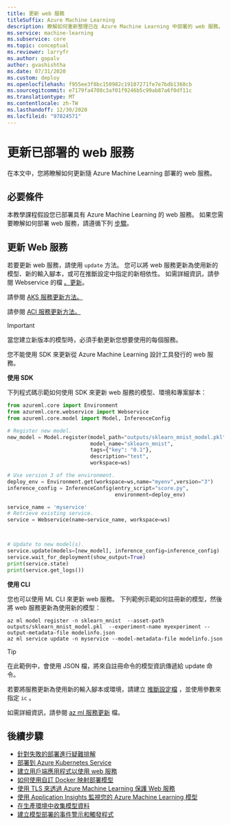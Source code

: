 ```yaml
---
title: 更新 web 服務
titleSuffix: Azure Machine Learning
description: 瞭解如何重新整理已在 Azure Machine Learning 中部署的 web 服務。 您可以更新 [模型]、[環境] 和 [輸入腳本] 等設定。
ms.service: machine-learning
ms.subservice: core
ms.topic: conceptual
ms.reviewer: larryfr
ms.author: gopalv
author: gvashishtha
ms.date: 07/31/2020
ms.custom: deploy
ms.openlocfilehash: f955ee3f8bc150982c19107271fe7e7bdb1368cb
ms.sourcegitcommit: e7179fa4708c3af01f9246b5c99ab87a6f0df11c
ms.translationtype: MT
ms.contentlocale: zh-TW
ms.lasthandoff: 12/30/2020
ms.locfileid: "97824571"
---
```

# <a name="update-a-deployed-web-service"></a>更新已部署的 web 服務

在本文中，您將瞭解如何更新隨 Azure Machine Learning 部署的 web 服務。

## <a name="prerequisites"></a>必要條件

本教學課程假設您已部署具有 Azure Machine Learning 的 web 服務。 如果您需要瞭解如何部署 web 服務，請遵循下列 [步驟](how-to-deploy-and-where.md)。

## <a name="update-web-service"></a>更新 Web 服務

若要更新 web 服務，請使用 `update` 方法。 您可以將 web 服務更新為使用新的模型、新的輸入腳本，或可在推斷設定中指定的新相依性。 如需詳細資訊，請參閱 Webservice 的檔 [。更新](/python/api/azureml-core/azureml.core.webservice.webservice.webservice?preserve-view=true&view=azure-ml-py#&preserve-view=trueupdate--args-)。

請參閱 [AKS 服務更新方法。](/python/api/azureml-core/azureml.core.webservice.akswebservice?preserve-view=true&view=azure-ml-py#&preserve-view=trueupdate-image-none--autoscale-enabled-none--autoscale-min-replicas-none--autoscale-max-replicas-none--autoscale-refresh-seconds-none--autoscale-target-utilization-none--collect-model-data-none--auth-enabled-none--cpu-cores-none--memory-gb-none--enable-app-insights-none--scoring-timeout-ms-none--replica-max-concurrent-requests-none--max-request-wait-time-none--num-replicas-none--tags-none--properties-none--description-none--models-none--inference-config-none--gpu-cores-none--period-seconds-none--initial-delay-seconds-none--timeout-seconds-none--success-threshold-none--failure-threshold-none--namespace-none--token-auth-enabled-none-)

請參閱 [ACI 服務更新方法。](/python/api/azureml-core/azureml.core.webservice.aci.aciwebservice?preserve-view=true&view=azure-ml-py#&preserve-view=trueupdate-image-none--tags-none--properties-none--description-none--auth-enabled-none--ssl-enabled-none--ssl-cert-pem-file-none--ssl-key-pem-file-none--ssl-cname-none--enable-app-insights-none--models-none--inference-config-none-)

> [!IMPORTANT]
> 當您建立新版本的模型時，必須手動更新您想要使用的每個服務。
>
> 您不能使用 SDK 來更新從 Azure Machine Learning 設計工具發行的 web 服務。

**使用 SDK**

下列程式碼示範如何使用 SDK 來更新 web 服務的模型、環境和專案腳本：

```python
from azureml.core import Environment
from azureml.core.webservice import Webservice
from azureml.core.model import Model, InferenceConfig

# Register new model.
new_model = Model.register(model_path="outputs/sklearn_mnist_model.pkl",
                           model_name="sklearn_mnist",
                           tags={"key": "0.1"},
                           description="test",
                           workspace=ws)

# Use version 3 of the environment.
deploy_env = Environment.get(workspace=ws,name="myenv",version="3")
inference_config = InferenceConfig(entry_script="score.py",
                                   environment=deploy_env)

service_name = 'myservice'
# Retrieve existing service.
service = Webservice(name=service_name, workspace=ws)



# Update to new model(s).
service.update(models=[new_model], inference_config=inference_config)
service.wait_for_deployment(show_output=True)
print(service.state)
print(service.get_logs())
```

**使用 CLI**

您也可以使用 ML CLI 來更新 web 服務。 下列範例示範如何註冊新的模型，然後將 web 服務更新為使用新的模型：

```azurecli
az ml model register -n sklearn_mnist  --asset-path outputs/sklearn_mnist_model.pkl  --experiment-name myexperiment --output-metadata-file modelinfo.json
az ml service update -n myservice --model-metadata-file modelinfo.json
```

> [!TIP]
> 在此範例中，會使用 JSON 檔，將來自註冊命令的模型資訊傳遞給 update 命令。
>
> 若要將服務更新為使用新的輸入腳本或環境，請建立 [推斷設定檔](./reference-azure-machine-learning-cli.md#inference-configuration-schema) ，並使用參數來指定 `ic` 。

如需詳細資訊，請參閱 [az ml 服務更新](/cli/azure/ext/azure-cli-ml/ml/service?preserve-view=true&view=azure-cli-latest#ext-azure-cli-ml-az-ml-service-update) 檔。

## <a name="next-steps"></a>後續步驟

* [針對失敗的部署進行疑難排解](how-to-troubleshoot-deployment.md)
* [部署到 Azure Kubernetes Service](how-to-deploy-azure-kubernetes-service.md)
* [建立用戶端應用程式以使用 web 服務](how-to-consume-web-service.md)
* [如何使用自訂 Docker 映射部署模型](how-to-deploy-custom-docker-image.md)
* [使用 TLS 來透過 Azure Machine Learning 保護 Web 服務](how-to-secure-web-service.md)
* [使用 Application Insights 監視您的 Azure Machine Learning 模型](how-to-enable-app-insights.md)
* [在生產環境中收集模型資料](how-to-enable-data-collection.md)
* [建立模型部署的事件警示和觸發程式](how-to-use-event-grid.md)
